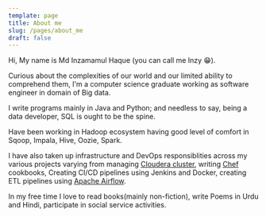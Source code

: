 ```yaml
---
template: page
title: About me
slug: /pages/about_me
draft: false
---
```

Hi, My name is Md Inzamamul Haque (you can call me Inzy 😁). 

Curious about the complexities of our world and our limited ability to comprehend them, I'm a computer science graduate working as software engineer in domain of Big data.

I write programs mainly in Java and Python; and needless to say, being a data developer, SQL is ought to be the spine.

Have been working in Hadoop ecosystem having good level of comfort in Sqoop, Impala, Hive, Oozie, Spark.

I have also taken up infrastructure and DevOps responsiblities across my various projects varying from managing [Cloudera cluster](https://www.cloudera.com/products/open-source/apache-hadoop.html),  writing [Chef ](https://learn.chef.io/)cookbooks, Creating CI/CD pipelines using Jenkins and Docker, creating ETL pipelines using [Apache Airflow](https://airflow.apache.org).

In my free time I love to read books(mainly non-fiction), write Poems in Urdu and Hindi, participate in social service activities.
